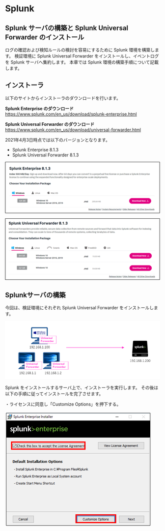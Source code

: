 # Splunk

Splunk サーバの構築と Splunk Universal Forwarder のインストール
-------------

ログの確認および検知ルールの検討を容易にするために Splunk 環境を構築します。
検証環境に Splunk Universal Forwarder をインストールし、イベントログを Splunk サーバへ集約します。
本章では Splunk 環境の構築手順について記載します。

インストーラ
-------------

以下のサイトからインストーラのダウンロードを行います。

**Splunk Enterprise のダウンロード**
https://www.splunk.com/en_us/download/splunk-enterprise.html

**Splunk Universal Forwarder のダウンロード**
https://www.splunk.com/en_us/download/universal-forwarder.html

2021年4月3日時点では以下のバージョンとなります。
- Splunk Enterprise 8.1.3
- Splunk Universal Forwarder 8.1.3

![Splunk-1](images/Splunk/1.png)

![Splunk-2](images/Splunk/2.png)

Splunkサーバの構築
-------------

今回は、検証環境にそれぞれ Splunk Universal Forwarder をインストールします。

![Splunk-3](images/Splunk/3.png)

Splunk をインストールするサーバ上で、インストーラを実行します。
その後は以下の手順に従ってインストールを完了させます。

・ライセンスに同意し「Customize Options」を押下する。

![Splunk-4](images/Splunk/4.png)